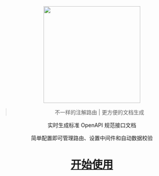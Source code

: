 <div align="center">
<img src="https://wegar.qnnp.me/_media/images/logo.512.png" width="256">

> 不一样的注解路由 | 更方便的文档生成

实时生成标准 OpenAPI 规范接口文档 

简单配置即可管理路由、设置中间件和自动数据校验

# [<span class="icon-startup-rocket"/> 开始使用](/zh-cn/QuickStart.md?id=home)

</div>
